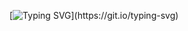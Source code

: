 [![Typing SVG](https://readme-typing-svg.demolab.com?font=Fira+Code&pause=1000&color=C1F063&width=435&lines=HI%2C+I'm+hyewon.)](https://git.io/typing-svg)
